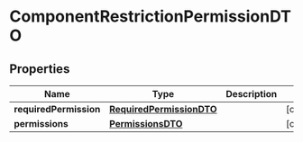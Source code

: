 # ComponentRestrictionPermissionDTO

## Properties
Name | Type | Description | Notes
------------ | ------------- | ------------- | -------------
**requiredPermission** | [**RequiredPermissionDTO**](RequiredPermissionDTO.md) |  |  [optional]
**permissions** | [**PermissionsDTO**](PermissionsDTO.md) |  |  [optional]
